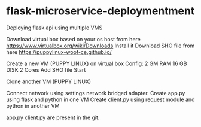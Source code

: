 # flask-microservice-deploymentment
Deploying flask api using multiple VMS

Download virtual box based on your os host from here https://www.virtualbox.org/wiki/Downloads
Install it
Download SHO file from here
https://puppylinux-woof-ce.github.io/

Create a new VM (PUPPY LINUX) on virtual box 
Config: 2 GM RAM
16 GB DISK
2 Cores
Add SHO file
Start

Clone another VM (PUPPY LINUX)

Connect network using settings network bridged adapter. 
Create app.py using flask and python in one VM
Create client.py using request module and python in another VM

app.py client.py are present in the git.

